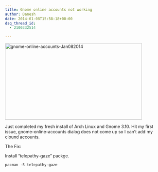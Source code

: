```yaml
---
title: Gnome online accounts not working
author: Danesh
date: 2014-01-08T15:58:18+00:00
dsq_thread_id:
  - 2100332514

---
```

<a href="/posts/gnome-online-accounts-working/gnome-online-accounts-jan082014/" rel="attachment wp-att-3407"><img loading="lazy" class="alignnone size-medium wp-image-3407" alt="gnome-online-accounts-Jan082014" src="/wp-content/uploads/2014/01/gnome-online-accounts-Jan082014-450x250.jpg" width="450" height="250" srcset="/wp-content/uploads/2014/01/gnome-online-accounts-Jan082014-450x250.jpg 450w, /wp-content/uploads/2014/01/gnome-online-accounts-Jan082014.jpg 615w" sizes="(max-width: 450px) 100vw, 450px" /></a>

Just completed my fresh install of Arch Linux and Gnome 3.10. Hit my first issue, gnome-online-accounts dialog does not come up so I can&#8217;t add my clound accounts.

The Fix:

Install &#8220;telepathy-gaze&#8221; packge.

`pacman -S telepathy-gaze`